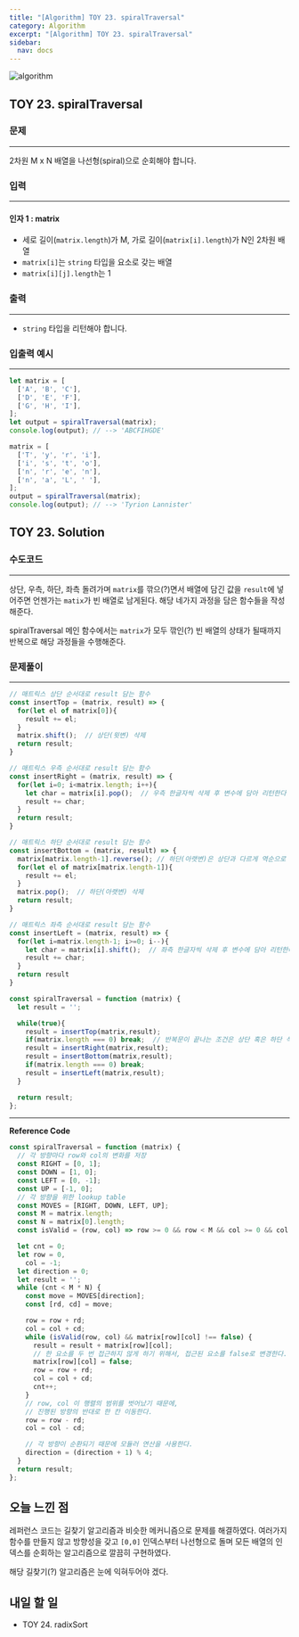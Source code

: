 ```yaml
---
title: "[Algorithm] TOY 23. spiralTraversal"
category: Algorithm
excerpt: "[Algorithm] TOY 23. spiralTraversal"
sidebar:
  nav: docs
---
```


![algorithm](https://user-images.githubusercontent.com/83164003/131701318-f0ff36c4-1fcc-4f21-b978-18a9d8ec3386.jpg)
## TOY 23. spiralTraversal
### 문제
---
2차원 M x N 배열을 나선형(spiral)으로 순회해야 합니다.
### 입력
---
#### 인자 1 : matrix
- 세로 길이(`matrix.length`)가 M, 가로 길이(`matrix[i].length`)가 N인 2차원 배열
- `matrix[i]`는 `string` 타입을 요소로 갖는 배열
- `matrix[i][j].length`는 1

### 출력
---
- `string` 타입을 리턴해야 합니다.

### 입출력 예시
---
```javascript
let matrix = [
  ['A', 'B', 'C'],
  ['D', 'E', 'F'],
  ['G', 'H', 'I'],
];
let output = spiralTraversal(matrix);
console.log(output); // --> 'ABCFIHGDE'

matrix = [
  ['T', 'y', 'r', 'i'],
  ['i', 's', 't', 'o'],
  ['n', 'r', 'e', 'n'],
  ['n', 'a', 'L', ' '],
];
output = spiralTraversal(matrix);
console.log(output); // --> 'Tyrion Lannister'
```
## TOY 23. Solution
### 수도코드
---
상단, 우측, 하단, 좌측 돌려가며 `matrix`를 깎으(?)면서 배열에 담긴 값을 `result`에 넣어주면 언젠가는 `matix`가 빈 배열로 남게된다.  해당 네가지 과정을 담은 함수들을 작성해준다.

spiralTraversal 메인 함수에서는 `matrix`가 모두 깎인(?) 빈 배열의 상태가 될때까지 반복으로 해당 과정들을 수행해준다.

### 문제풀이
---
```javascript
// 매트릭스 상단 순서대로 result 담는 함수
const insertTop = (matrix, result) => {  
  for(let el of matrix[0]){
    result += el;
  }
  matrix.shift();  // 상단(윗변) 삭제
  return result;
}

// 매트릭스 우측 순서대로 result 담는 함수
const insertRight = (matrix, result) => {
  for(let i=0; i<matrix.length; i++){
    let char = matrix[i].pop();  // 우측 한글자씩 삭제 후 변수에 담아 리턴한다
    result += char;
  }
  return result;
}

// 매트릭스 하단 순서대로 result 담는 함수
const insertBottom = (matrix, result) => {
  matrix[matrix.length-1].reverse(); // 하단(아랫변)은 상단과 다르게 역순으로 담긴다.
  for(let el of matrix[matrix.length-1]){
    result += el;
  }
  matrix.pop();  // 하단(아랫변) 삭제
  return result;
}

// 매트릭스 좌측 순서대로 result 담는 함수
const insertLeft = (matrix, result) => {
  for(let i=matrix.length-1; i>=0; i--){
    let char = matrix[i].shift();  // 좌측 한글자씩 삭제 후 변수에 담아 리턴한다
    result += char;
  }
  return result
}

const spiralTraversal = function (matrix) {
  let result = '';

  while(true){
    result = insertTop(matrix,result);
    if(matrix.length === 0) break;  // 반복문이 끝나는 조건은 상단 혹은 하단 삭제 후 matrix가 모두 비어버리는 경우이다.
    result = insertRight(matrix,result);
    result = insertBottom(matrix,result);
    if(matrix.length === 0) break;
    result = insertLeft(matrix,result);
  }

  return result;
};
```
--- 

**Reference Code**
```javascript
const spiralTraversal = function (matrix) {
  // 각 방향마다 row와 col의 변화를 저장
  const RIGHT = [0, 1];
  const DOWN = [1, 0];
  const LEFT = [0, -1];
  const UP = [-1, 0];
  // 각 방향을 위한 lookup table
  const MOVES = [RIGHT, DOWN, LEFT, UP];
  const M = matrix.length;
  const N = matrix[0].length;
  const isValid = (row, col) => row >= 0 && row < M && col >= 0 && col < N;

  let cnt = 0;
  let row = 0,
    col = -1;
  let direction = 0;
  let result = '';
  while (cnt < M * N) {
    const move = MOVES[direction];
    const [rd, cd] = move;

    row = row + rd;
    col = col + cd;
    while (isValid(row, col) && matrix[row][col] !== false) {
      result = result + matrix[row][col];
      // 한 요소를 두 번 접근하지 않게 하기 위해서, 접근된 요소를 false로 변경한다.
      matrix[row][col] = false;
      row = row + rd;
      col = col + cd;
      cnt++;
    }
    // row, col 이 행렬의 범위를 벗어났기 때문에,
    // 진행된 방향의 반대로 한 칸 이동한다.
    row = row - rd;
    col = col - cd;

    // 각 방향이 순환되기 때문에 모듈러 연산을 사용한다.
    direction = (direction + 1) % 4;
  }
  return result;
};
```

## 오늘 느낀 점
레퍼런스 코드는 길찾기 알고리즘과 비슷한 메커니즘으로 문제를 해결하였다. 여러가지 함수를 만들지 않고 방향성을 갖고 `[0,0]` 인덱스부터 나선형으로 돌며 모든 배열의 인덱스를 순회하는 알고리즘으로 깔끔히 구현하였다. 

해당 길찾기(?) 알고리즘은 눈에 익혀두어야 겠다.

## 내일 할 일
- TOY 24. radixSort

